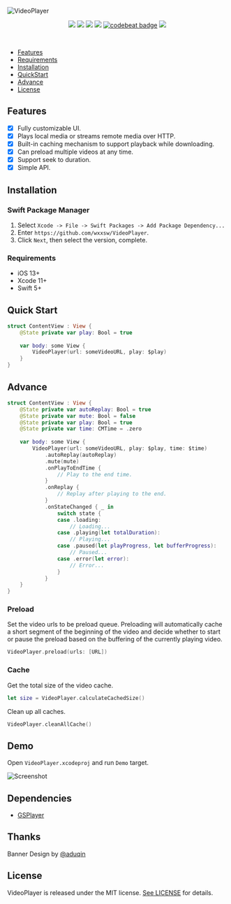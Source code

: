 ![VideoPlayer](https://github.com/wxxsw/VideoPlayer/blob/master/Images/logo.png)

<p align="center">
<a href="https://developer.apple.com/swift"><img src="https://img.shields.io/badge/language-Swift%205-f48041.svg?style=flat"></a>
<a href="https://developer.apple.com/swiftui"><img src="https://img.shields.io/badge/framework-SwiftUI-blue.svg?style=flat"></a>
<a href="https://developer.apple.com/ios"><img src="https://img.shields.io/badge/platform-iOS%2013%2b-blue.svg?style=flat"></a>
<a href="https://github.com/apple/swift-package-manager"><img src="https://img.shields.io/badge/SPM-compatible-4BC51D.svg?style=flat"></a>
<a href="https://codebeat.co/projects/github-com-wxxsw-videoplayer-master"><img alt="codebeat badge" src="https://codebeat.co/badges/030d7cd9-f1ed-46b0-b6cc-90928ef7c941" /></a>
<a href="https://github.com/wxxsw/VideoPlayer/blob/master/LICENSE"><img src="http://img.shields.io/badge/license-MIT-lightgrey.svg?style=flat"></a>
</p>
<br/>

- [Features](#features)
- [Requirements](#requirements)
- [Installation](#installation)
- [QuickStart](#quick-start)
- [Advance](#advance)
- [License](#license)

## Features

- [x] Fully customizable UI.
- [x] Plays local media or streams remote media over HTTP.
- [x] Built-in caching mechanism to support playback while downloading.
- [x] Can preload multiple videos at any time.
- [x] Support seek to duration.
- [x] Simple API.

## Installation

### Swift Package Manager

1. Select `Xcode -> File -> Swift Packages -> Add Package Dependency...` 
2. Enter `https://github.com/wxxsw/VideoPlayer`.
3. Click `Next`, then select the version, complete.

### Requirements

- iOS 13+
- Xcode 11+
- Swift 5+

## Quick Start

```swift
struct ContentView : View {
    @State private var play: Bool = true
    
    var body: some View {
        VideoPlayer(url: someVideoURL, play: $play)
    }
}
```

## Advance

```swift
struct ContentView : View {  
    @State private var autoReplay: Bool = true 
    @State private var mute: Bool = false      
    @State private var play: Bool = true       
    @State private var time: CMTime = .zero  
    
    var body: some View {
        VideoPlayer(url: someVideoURL, play: $play, time: $time)
            .autoReplay(autoReplay)
            .mute(mute)
            .onPlayToEndTime { 
                // Play to the end time.
            }
            .onReplay { 
                // Replay after playing to the end. 
            }
            .onStateChanged { _ in 
                switch state {
                case .loading:
                    // Loading...
                case .playing(let totalDuration):
                    // Playing...
                case .paused(let playProgress, let bufferProgress):
                    // Paused...
                case .error(let error):
                    // Error...
                }
            }
    }
}
```

### Preload

Set the video urls to be preload queue. Preloading will automatically cache a short segment of the beginning of the video and decide whether to start or pause the preload based on the buffering of the currently playing video.
```swift
VideoPlayer.preload(urls: [URL])
```

### Cache

Get the total size of the video cache.
```swift
let size = VideoPlayer.calculateCachedSize()
```

Clean up all caches.
```swift
VideoPlayer.cleanAllCache()
```

## Demo

Open `VideoPlayer.xcodeproj` and run `Demo` target.

![Screenshot](https://github.com/wxxsw/VideoPlayer/blob/master/Images/screenshot.png)

## Dependencies

- [GSPlayer](https://github.com/wxxsw/GSPlayer)

## Thanks

Banner Design by [@aduqin](https://dribbble.com/aduqin)

## License

VideoPlayer is released under the MIT license. [See LICENSE](https://github.com/wxxsw/VideoPlayer/blob/master/LICENSE) for details.
